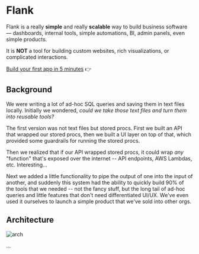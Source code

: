 # Flank

Flank is a really **simple** and really **scalable** way to build business software — dashboards, internal tools, simple automations, BI, admin panels, even simple products. 

It is **NOT** a tool for building custom websites, rich visualizations, or complicated interactions.

[Build your first app in 5 minutes](quickstarts/jupyter-fastapi.md) 👉

## Background
We were writing a lot of ad-hoc SQL queries and saving them in text files locally. Initially we wondered, *could we take those text files and turn them into reusable tools?*

The first version was not text files but stored procs. First we built an API that wrapped our stored procs, then we built a UI layer on top of that, which provided some guardrails for running the stored procs.

Then we realized that if our API wrapped stored procs, it could wrap *any* "function" that's exposed over the internet -- API endpoints, AWS Lambdas, etc. Interesting... 

Next we added a little functionality to pipe the output of one into the input of another, and suddenly this system had the ability to quickly build 90% of the tools that we needed -- not the fancy stuff, but the long tail of ad-hoc queries and little features that don't need differentiated UI/UX. We've even used it ourselves to launch a simple product that we've sold into other orgs.

## Architecture

![arch](https://i.imgur.com/oSgKnRy.png)

...


